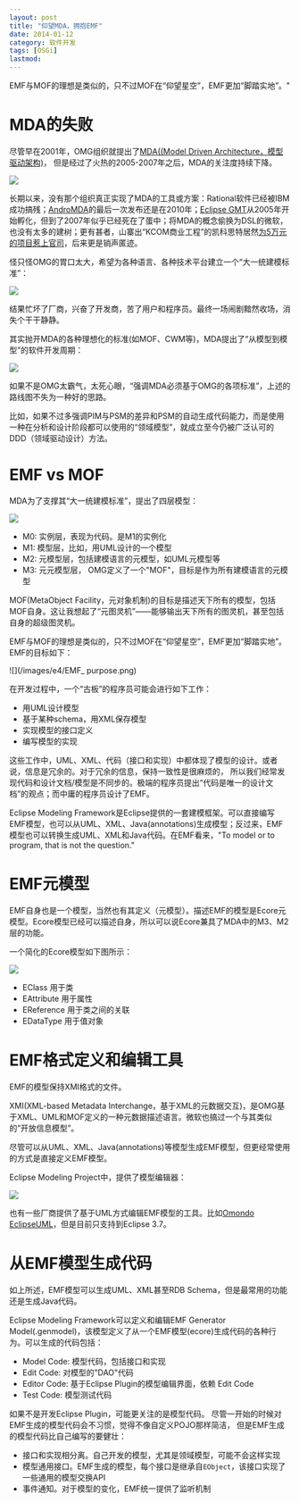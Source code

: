 ```yaml
---
layout: post
title: "仰望MDA，拥抱EMF"
date: 2014-01-12
category: 软件开发
tags: [OSGi]
lastmod: 
---
```

EMF与MOF的理想是类似的，只不过MOF在“仰望星空”，EMF更加“脚踏实地”。"

<!--more-->

# MDA的失败

尽管早在2001年，OMG组织就提出了[MDA((Model Driven Architecture，模型驱动架构)](http://www.omg.org/mda/)，
但是经过了火热的2005-2007年之后，MDA的关注度持续下降。

![](/images/e4/MDA_in_googletrends.png)

长期以来，没有那个组织真正实现了MDA的工具或方案：Rational软件已经被IBM成功搞残；[AndroMDA](http://www.andromda.org/news.html)的最后一次发布还是在2010年；[Eclipse GMT](http://www.eclipse.org/gmt/)从2005年开始孵化，但到了2007年似乎已经死在了蛋中；将MDA的概念偷换为DSL的微软，也没有太多的建树；更有甚者，山寨出“KCOM商业工程”的凯科思特居然[为5万元的项目惹上官司](http://www.110.com/panli/panli_122041.html)，后来更是销声匿迹。

怪只怪OMG的胃口太大，希望为各种语言、各种技术平台建立一个“大一统建模标准”：

![](http://www.omg.org/mda/mda_audio/mda_rollovers/mda_left_new2.gif)

结果忙坏了厂商，兴奋了开发商，苦了用户和程序员。最终一场闹剧黯然收场，消失个干干静静。

其实抛开MDA的各种理想化的标准(如MOF、CWM等)，MDA提出了“从模型到模型”的软件开发周期：

![](/images/e4/MDA_lifecycle.jpg)


如果不是OMG太霸气，太死心眼，“强调MDA必须基于OMG的各项标准”，上述的路线图不失为一种好的思路。

比如，如果不过多强调PIM与PSM的差异和PSM的自动生成代码能力，而是使用一种在分析和设计阶段都可以使用的“领域模型”，就成立至今仍被广泛认可的DDD（领域驱动设计）方法。


# EMF vs MOF

MDA为了支撑其“大一统建模标准”，提出了四层模型：

![](/images/e4/MDA_4_layers.png)

- M0: 实例层，表现为代码。是M1的实例化
- M1: 模型层，比如，用UML设计的一个模型
- M2: 元模型层，包括建模语言的元模型，如UML元模型等
- M3: 元元模型层， OMG定义了一个"MOF"，目标是作为所有建模语言的元模型

MOF(MetaObject Facility，元对象机制)的目标是描述天下所有的模型，包括MOF自身。这让我想起了“元图灵机”——能够输出天下所有的图灵机，甚至包括自身的超级图灵机。

EMF与MOF的理想是类似的，只不过MOF在“仰望星空”，EMF更加“脚踏实地”。EMF的目标如下：

![](/images/e4/EMF_ purpose.png)

在开发过程中，一个“古板”的程序员可能会进行如下工作：

- 用UML设计模型
- 基于某种schema，用XML保存模型
- 实现模型的接口定义
- 编写模型的实现

这些工作中，UML、XML、代码（接口和实现）中都体现了模型的设计。或者说，信息是冗余的。对于冗余的信息，保持一致性是很麻烦的，
所以我们经常发现代码和设计文档/模型是不同步的。极端的程序员提出“代码是唯一的设计文档”的观点；而中庸的程序员设计了EMF。


Eclipse Modeling Framework是Eclipse提供的一套建模框架。可以直接编写EMF模型，也可以从UML、XML、Java(annotations)生成模型；反过来，EMF模型也可以转换生成UML、XML和Java代码。在EMF看来，"To model or to program, that is not the question."

# EMF元模型

EMF自身也是一个模型，当然也有其定义（元模型）。描述EMF的模型是Ecore元模型。Ecore模型已经可以描述自身，所以可以说Ecore兼具了MDA中的M3、M2层的功能。


一个简化的Ecore模型如下图所示：

![](/images/e4/Ecore.png)



- EClass 	用于类
- EAttribute 用于属性
- EReference 用于类之间的关联
- EDataType 用于值对象


# EMF格式定义和编辑工具

EMF的模型保持XMI格式的文件。

XMI(XML-based Metadata Interchange，基于XML的元数据交互)，是OMG基于XML、UML和MOF定义的一种元数据描述语言。微软也搞过一个与其类似的”开放信息模型”。

尽管可以从UML、XML、Java(annotations)等模型生成EMF模型，但更经常使用的方式是直接定义EMF模型。

Eclipse Modeling Project中，提供了模型编辑器：

![](/images/e4/EMF_editor.png)

也有一些厂商提供了基于UML方式编辑EMF模型的工具。比如[Omondo EclipseUML]()，但是目前只支持到Eclipse 3.7。

# 从EMF模型生成代码

如上所述，EMF模型可以生成UML、XML甚至RDB Schema，但是最常用的功能还是生成Java代码。

Eclipse Modeling Framework可以定义和编辑EMF Generator Model(.genmodel)，该模型定义了从一个EMF模型(ecore)生成代码的各种行为。可以生成的代码包括：

- Model Code: 模型代码，包括接口和实现
- Edit Code: 对模型的"DAO"代码
- Editor Code: 基于Eclipse Plugin的模型编辑界面，依赖 Edit Code
- Test Code: 模型测试代码

如果不是开发Eclipse Plugin，可能更关注的是模型代码。
尽管一开始的时候对EMF生成的模型代码会不习惯，觉得不像自定义POJO那样简洁，
但是EMF生成的模型代码比自己编写的要健壮：

- 接口和实现相分离。自己开发的模型，尤其是领域模型，可能不会这样实现
- 模型通用接口。EMF生成的模型，每个接口是继承自`EObject`，该接口实现了一些通用的模型交换API
- 事件通知。对于模型的变化，EMF统一提供了监听机制







